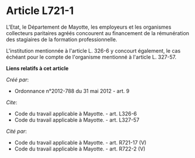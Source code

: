 # Article L721-1

L'Etat, le Département de Mayotte, les employeurs et les organismes collecteurs paritaires agréés concourent au financement
de la rémunération des stagiaires de la formation professionnelle. 

L'institution mentionnée à l'article L. 326-6 y concourt également, le cas échéant pour le compte de l'organisme mentionné à
l'article L. 327-57.

**Liens relatifs à cet article**

_Créé par_:

  - Ordonnance n°2012-788 du 31 mai 2012 - art. 9

_Cite_:

  - Code du travail applicable à Mayotte. - art. L326-6
  - Code du travail applicable à Mayotte. - art. L327-57

_Cité par_:

  - Code du travail applicable à Mayotte. - art. R721-17 (V)
  - Code du travail applicable à Mayotte. - art. R722-2 (V)
